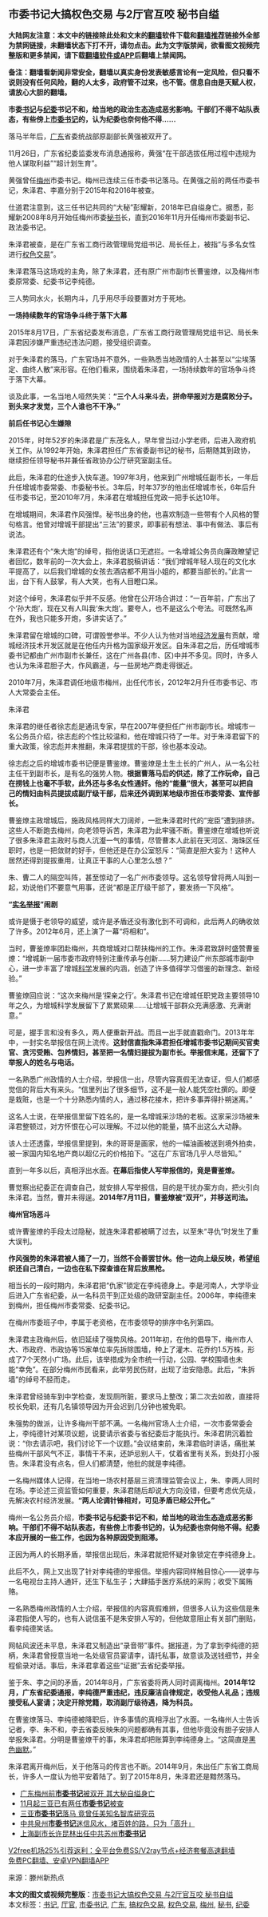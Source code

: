  <h2>市委书记大搞权色交易 与2厅官互咬 秘书自缢</h2> <p class="notice"><b>大陆网友注意：本文中的链接除此处和文末的<a href="https://github.com/bannedbook/fanqiang" >翻墙</a>软件下载和<a href="https://github.com/killgcd/justmysocks/blob/master/README.md">翻墙推荐</a>链接外全部为禁网链接，未翻墙状态下打不开，请勿点击。此为文字版禁闻，欲看图文视频完整版和更多禁闻，请下载<a href="https://github.com/bannedbook/fanqiang">翻墙软件或APP</a>后翻墙上禁闻网。</p><p>备注：翻墙看新闻非常安全，翻墙以真实身份发表敏感言论有一定风险，但只看不说则没有任何风险，翻的人太多，政府管不过来，也不管。信息自由是天赋人权，请放心大胆的翻墙。</b></p>  <div class="entry"> <p id="conimg"><strong>市委<a href="https://www.bannedbook.org/bnews/tag/%e4%b9%a6%e8%ae%b0/" class="st_tag internal_tag" rel="tag" title="标签 书记 下的日志">书记</a>与<a href="https://www.bannedbook.org/bnews/tag/%e7%ba%aa%e5%a7%94/" class="st_tag internal_tag" rel="tag" title="标签 纪委 下的日志">纪委</a>书记不和，给当地的政治生态造成恶劣影响。干部们不得不站队表态，有些傍上<a href="https://www.bannedbook.org/bnews/tag/%e5%b8%82%e5%a7%94%e4%b9%a6%e8%ae%b0/" class="st_tag internal_tag" rel="tag" title="标签 市委书记 下的日志">市委书记</a>的，认为纪委也奈何他不得……</strong></p> <p>落马半年后，<a href="https://www.bannedbook.org/bnews/tag/%e5%b9%bf%e4%b8%9c/" class="st_tag internal_tag" rel="tag" title="标签 广东 下的日志">广东</a>省委统战部原副部长黄强被双开了。</p> <p>11月26日，广东省纪委监委发布消息通报称，黄强“在干部选拔任用过程中违规为他人谋取利益”“超计划生育”。</p> <p>黄强曾任<a href="https://www.bannedbook.org/bnews/tag/%E6%A2%85%E5%B7%9E/" class="st_tag internal_tag" rel="tag" title="标签 梅州 下的日志">梅州</a>市委书记。梅州已连续三任市委书记落马。在黄强之前的两任市委书记，朱泽君、李嘉分别于2015年和2016年被查。</p> <p>仕道君注意到，这三任书记共同的“大秘”彭耀新，2018年已自缢身亡。据悉，彭耀新2008年8月开始任梅州市委<a href="https://www.bannedbook.org/bnews/tag/%E7%A7%98%E4%B9%A6/" class="st_tag internal_tag" rel="tag" title="标签 秘书 下的日志">秘书</a>长，直到2016年11月升任梅州市委副书记、政法委书记。</p> <p>朱泽君被查，是在广东省工商行政管理局党组书记、局长任上，被指“与多名女性进行<a href="https://www.bannedbook.org/bnews/tag/%e6%9d%83%e8%89%b2%e4%ba%a4%e6%98%93/" class="st_tag internal_tag" rel="tag" title="标签 权色交易 下的日志">权色交易</a>”。</p> <p>朱泽君落马这场戏的主角，除了朱泽君，还有原广州市副市长曹鉴燎，以及梅州市委原常委、纪委书记李纯德。</p> <p>三人势同水火，长期内斗，几乎用尽手段要置对方于死地。</p> <p><strong>一场持续数年的官场争斗终于落下大幕</strong></p> <p>2015年8月17日，广东省纪委发布消息，广东省工商行政管理局党组书记、局长朱泽君因涉嫌严重违纪违法问题，接受组织调查。</p> <p>对于朱泽君的落马，广东官场并不意外，一些熟悉当地政情的人士甚至以“尘埃落定、曲终人散”来形容。在他们看来，围绕着朱泽君，一场持续数年的官场争斗终于落下大幕。</p> <p>谈及此事，一名当地人哑然失笑：<strong>“三个人斗来斗去，拼命举报对方是腐败分子。到头来才发觉，三个人谁也不干净。”</strong></p> <p><strong>前后任书记心生嫌隙</strong></p>  <p>2015年，时年52岁的朱泽君是广东茂名人，早年曾当过小学老师，后进入政府机关工作。从1992年开始，朱泽君担任广东省委副书记的秘书，后期随其到政协，继续担任领导秘书并兼任省政协办公厅研究室副主任。</p> <p>此后，朱泽君的仕途步入快车道。1997年3月，他来到广州增城任副市长，一年后升任增城市委常委、市委秘书长。3年后，时年37岁的他出任增城市长，6年后升任市委书记，至2010年7月，朱泽君在增城担任党政一把手长达10年。</p> <p>在增城期间，朱泽君作风强悍。秘书出身的他，也喜欢制造一些带有个人风格的警句格言。他曾对增城干部提出“三法”的要求，即事前有想法、事中有做法、事后有说法。</p> <p>朱泽君还有个“朱大炮”的绰号，指他说话口无遮拦。一名增城公务员向廉政瞭望记者回忆，数年前的一次大会上，朱泽君脱稿讲话：“我们增城年轻人现在的文化水平提高了，以后我们增城的女孩去酒店都不用当小姐的，都要当部长的。”此言一出，台下有人鼓掌，有人大笑，也有人目瞪口呆。</p> <p>对这个绰号，朱泽君似乎并不反感。他曾在公开场合讲过：“一百年前，广东出了个‘孙大炮’，现在又有人叫我‘朱大炮’。要夸人，也不是这么个夸法。可既然名声在外，我也只能多开炮，多讲实话了。”</p> <p>朱泽君留在增城的口碑，可谓毁誉参半。不少人认为他对当地<span class='wp_keywordlink'><a href="https://www.bannedbook.org/forum2/topic869.html" title="宪政、法治和经济发展——走向市场经济的制度保障" target="_blank">经济发展</a></span>有贡献，增城经济技术开发区就是在他任内升格为国家级开发区。自朱泽君之后，历任增城市委书记都由广州市副市长兼任，这在广州各县(市、区)中并不多见。同时，许多人也认为朱泽君胆子大，作风霸道，与一些房地产商走得很近。</p> <p>2010年7月，朱泽君调任地级市梅州，出任代市长，2012年2月升任市委书记、市人大常委会主任。</p> <p>朱泽君</p> <p>朱泽君的继任者徐志彪是通讯专家，早在2007年便担任广州市副市长。增城市一名公务员介绍，徐志彪的个性比较温和，他在增城只待了一年。对于朱泽君留下的重大政策，徐志彪并未推翻，朱泽君提拔的干部，徐也基本没动。</p> <p>徐志彪之后的增城市委书记便是曹鉴燎。曹鉴燎是土生土长的广州人，从一名公社主任干到副市长，是有名的强势人物。<strong>根据曹落马后的供述，除了工作玩命，自己在捞钱上也毫不手软，此外还与多名女性通奸。他的“能量”很大，甚至可以把自己的情妇由科员提拔成副厅级干部，后来还外调到某地级市担任市委常委、宣传部长。</strong></p> <p>曹鉴燎主政增城后，施政风格同样大刀阔斧，一批朱泽君时代的“宠臣”遭到排挤。这些人不断跑去梅州，向老领导诉苦，朱泽君为此牢骚不断。曹鉴燎在增城也听说了很多朱泽君主政时与商人沆瀣一气的事情，尽管曹本人此前在天河区、海珠区任职时，也是一把敛财的好手，但他还是在办公室怒斥：“简直是胆大妄为！这种人居然还得到提拔重用，让真正干事的人心里怎么想？”</p> <p>朱、曹二人的隔空叫阵，甚至惊动了一名广州市委领导。这名领导曾将两人叫到一起，劝说他们不要意气用事，还说“都是正厅级干部了，要发扬一下风格”。</p> <p><strong>“<span class='wp_keywordlink'><a href="https://www.bannedbook.org/forum30/" title="我要举报贪官 网络举报贪污" target="_blank">实名举报</a></span>”闹剧</strong></p>  <p>或许是慑于老领导的威望，或许是矛盾还没有激化到不可调和，此后两人的确收敛了许多。2012年6月，还上演了一幕“将相和”。</p> <p>当时，曹鉴燎率团赴梅州，共商增城对口帮扶梅州的工作。朱泽君致辞时盛赞曹鉴燎：“增城新一届市委市政府特别注重传承与创新……努力建设广州东部城市副中心，进一步丰富了增城<span class='wp_keywordlink'><a href="https://www.bannedbook.org/forum11/topic309.html" title="禁片：“科学”的棍子" target="_blank">科学</a></span>发展的内涵，创造了许多值得学习借鉴的新理念、新经验。”</p> <p>曹鉴燎回应说：“这次来梅州是‘探亲之行’。朱泽君书记在增城任职党政主要领导10年之久，为增城科学发展留下了累累硕果……让增城干部群众充满感激、充满谢意。”</p> <p>可是，握手言和没有多久，两人便重新开战。而且一出手就直戳命门。2013年年中，一封实名举报信在网上流传。<strong>这封信直指朱泽君担任增城市委书记期间买官卖官、贪污受贿、包养情妇，甚至把一名情妇提拔为副市长。举报信末尾，还留下了举报人的姓名与电话。</strong></p> <p>一名熟悉广州政情的人士介绍，举报信一出，尽管内容真假无法查证，但人们都感觉信的背后大有来头。“信里列出了很多细节，这不是一般人能凭空杜撰的。即便是栽赃，也是一个十分熟悉内情的人，通过移花接木，把许多事弄得扑朔迷离。”</p> <p>这名人士说，在举报信里留下姓名的，是一名增城采沙场的老板。这家采沙场被朱泽君整顿过，对方怀恨在心可以理解。不过以他的能量，搞不出这么大动静。</p> <p>该人士还透露，举报信里提到，朱的哥哥是画家，他的一幅油画被送到境外拍卖，被一家国内知名地产商以超亿元的价格拍下。“这在广东官场几乎人尽皆知。”</p> <p>直到一年多以后，真相浮出水面。<strong>在幕后指使人写举报信的，竟是曹</strong><strong>鉴燎。</strong></p> <p>曹觉察出纪委正在调查自己，就安排人写举报信，目的是干扰办案方向，把火引向朱泽君。当然，曹并未得逞。<strong>2014年7月11日，曹鉴燎被“双开”，并移送司法。</strong></p> <p><strong>梅州官场恶斗</strong></p> <p>或许曹鉴燎的手段太过隐秘，就连朱泽君都被瞒了过去，以至朱“寻仇”时发生了重大误判。</p> <p><strong>作风强势的朱泽君被人捅了一刀，当然不会善罢甘休。他一边向上级反映，希望组织还自己清白，一边也在私下探查谁在背后放黑枪。</strong></p> <p>相当长的一段时期内，朱泽君把“仇家”锁定在李纯德身上。李是河南人，大学毕业后进入广东省纪委，从一名科员干到正处级的政研室副主任。2006年，李纯德来到梅州，担任梅州市委常委、纪委书记。</p>  <p>在梅州市委班子中，李属于老资格，在市委领导的排序中名列第四。</p> <p>朱泽君主政梅州后，依旧延续了强势风格。2011年初，在他的倡导下，梅州市人大、市政府、市政协等15家单位率先拆除围墙，种上了灌木、花乔约1.5万株，形成了7个天然小广场。此后，该举措成为全市统一行动，公园、学校围墙也未能“幸免”。在部分梅州市民看来，此举劳民伤财，出现了治安隐患。此后，“朱拆墙”的绰号不胫而走。</p> <p>朱泽君曾经骑车到中学检查，发现厕所脏，要求马上整改；第二次去如故，直接将校长免职，还有几名镇领导因为开会迟到几分钟也被免职。</p> <p>朱强势的做派，让许多梅州干部不满。一名梅州官场人士介绍，一次市委常委会上，李纯德针对某项议题，说要请示省委与省纪委后才能执行。朱泽君阴沉着脸说：“你去请示吧，我们讨论下一个议题。”会议结束前，朱泽君临时讲话，痛批某些梅州干部风气不正，事情干不来，还妒忌别人干，仗着省里有关系，到处打小报告。朱泽君没有点名，但人们都清楚，他批的就是李纯德。</p> <p>一名梅州媒体人记得，在当地一场农村基层三资清理监管会议上，朱、李两人同时在场。李论述三资监管如何重要，朱泽君随后却说大方向没错，但要考虑优先级，先解决农村经济发展。<strong>“两人论调针锋相对，可见矛盾已经公开化。”</strong></p> <p>梅州一名公务员介绍，<strong>市委书记与纪委书记不和，给当地的政治生态造成恶劣影响。干部们不得不站队表态，有些傍上市委书记的，认为纪委也奈何他不得。纪委本应开展的一些工作，也因为各种原因受到阻滞。</strong></p> <p>正因为两人的长期矛盾，举报信出现后，朱泽君就把怀疑对象锁定在李纯德身上。</p> <p>此后不久，网上又出现了针对李纯德的举报信。举报内容同样触目惊心——说李与一名电视台主持人通奸，还生下私生子；大肆插手医疗系统的采购；收受下属贿赂。</p> <p>一名熟悉梅州政情的人士介绍，举报信的内容真假难辨，但很多人认为这些信是朱泽君指使人写的，也有人说信虽不是朱安排人写的，但他故意阻止有关部门删贴，看李纯德笑话。</p> <p>网帖风波还未平息，朱泽君又制造出“录音带”事件。据报道，为了拿到李纯德的把柄，朱泽君曾授意当地一名处级官员宴请李，请托私事，故意谈及送钱细节，并全程偷录对话。事后，朱泽君拿着这些“证据”去省纪委举报。</p> <p>鉴于朱、李之间的矛盾，2014年8月，广东省委将两人同时调离梅州。<strong>2014年12月，广东省纪委通报，李纯德严重违纪，违反廉洁自律规定，收受他人礼品；违规接受私人宴请；决定开除党籍，取消副厅级待遇，降为科员。</strong></p> <p>在曹鉴燎落马、李纯德被降职后，许多事情的真相浮出了水面。一名梅州人士告诉记者，李、朱不和，李去省委反映朱的问题都确有其事，但他毕竟没有胆子安排人举报朱泽君。分明是曹鉴燎干的事，朱泽君却把账算到李纯德身上。“这简直是<span class='wp_keywordlink'><a href="https://www.bannedbook.org/forum2/topic933.html" title="《红色幽默与黑色幽默——人民中国史》" target="_blank">黑色幽默</a></span>。”</p> <p>朱泽君离开梅州后，关于他落马的传言也不断。2014年9月，朱出任广东省工商局长，许多人一度认为他平安着陆了。到了2015年8月，朱泽君还是黯然落马。</p>  <ul class='op-related-articles' title='相关阅读'> <li><a href='https://www.bannedbook.org/bnews/comments/20201127/1437954.html' target='_blank'>广东梅州前<b>市委书记</b>被双开 其大秘自缢身亡</a></li> <li><a href='https://www.bannedbook.org/bnews/baitai/20201102/1424385.html' target='_blank'>11月起三亚已有两任<b>市委书记</b>被查</a></li> <li><a href='https://www.bannedbook.org/bnews/cbnews/20201102/1424200.html' target='_blank'>三亚<b>市委书记</b>落马 竟曾任美知名智库研究员</a></li> <li><a href='https://www.bannedbook.org/bnews/baitai/20201102/1424193.html' target='_blank'>中共泉州<b>市委书记</b>迷信风水，堵百姓的路，只为「高升」</a></li> <li><a href='https://www.bannedbook.org/bnews/baitai/20200929/1405259.html' target='_blank'>上海副市长许昆林出任中共苏州<b>市委书记</b></a></li> </ul> <p class="texttj"> <a href="https://www.bannedbook.org/forum23/topic22702.html" target="_blank">V2free机场25%引荐返利：全平台免费SS/V2ray节点+经济套餐高速翻墙</a><br/> <a href="https://github.com/bannedbook/fanqiang/wiki/%E7%A6%81%E9%97%BB%E7%BD%91%E5%AE%89%E5%8D%93%E7%BF%BB%E5%A2%99%E6%96%B0%E9%97%BBAPP" target="_blank">免费PC翻墙、安卓VPN翻墙APP</a></p><p> 来源：滕州新热点 </p><a name='sharetosocial'></a>       <div><b>本文的图文或视频完整版</b>：<a href='https://www.bannedbook.org/bnews/cnnews/20201130/1439725.html'>市委书记大搞权色交易 与2厅官互咬 秘书自缢</a></div>  </div><!--END ENTRY--> <div class="postfooter"> <div>本文标签：<a href="https://www.bannedbook.org/bnews/tag/%e4%b9%a6%e8%ae%b0/" rel="tag">书记</a>, <a href="https://www.bannedbook.org/bnews/tag/%E5%8E%85%E5%AE%98/" rel="tag">厅官</a>, <a href="https://www.bannedbook.org/bnews/tag/%e5%b8%82%e5%a7%94%e4%b9%a6%e8%ae%b0/" rel="tag">市委书记</a>, <a href="https://www.bannedbook.org/bnews/tag/%e5%b9%bf%e4%b8%9c/" rel="tag">广东</a>, <a href="https://www.bannedbook.org/bnews/tag/%E6%90%9E%E6%9D%83%E8%89%B2%E4%BA%A4%E6%98%93/" rel="tag">搞权色交易</a>, <a href="https://www.bannedbook.org/bnews/tag/%e6%9d%83%e8%89%b2%e4%ba%a4%e6%98%93/" rel="tag">权色交易</a>, <a href="https://www.bannedbook.org/bnews/tag/%E6%A2%85%E5%B7%9E/" rel="tag">梅州</a>, <a href="https://www.bannedbook.org/bnews/tag/%E7%A7%98%E4%B9%A6/" rel="tag">秘书</a>, <a href="https://www.bannedbook.org/bnews/tag/%e7%ba%aa%e5%a7%94/" rel="tag">纪委</a></div>  </div><!--END POSTFOOTER--> 